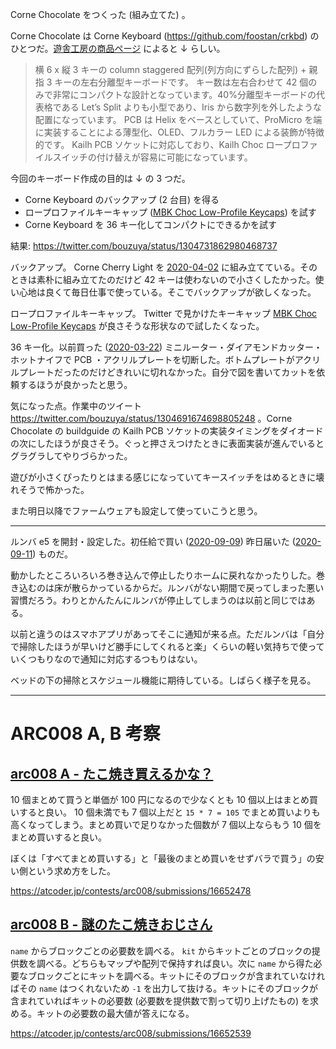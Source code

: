 Corne Chocolate をつくった (組み立てた) 。

Corne Chocolate は Corne Keyboard (<https://github.com/foostan/crkbd>) のひとつだ。[遊舎工房の商品ページ](https://yushakobo.jp/shop/corne-chocolate/) によると ↓ らしい。

> 横 6 x 縦 3 キーの column staggered 配列(列方向にずらした配列) + 親指 3 キーの左右分離型キーボードです。
> キー数は左右合わせて 42 個のみで非常にコンパクトな設計となっています。40%分離型キーボードの代表格である Let’s Split よりも小型であり、Iris から数字列を外したような配置になっています。
> PCB は Helix をベースとしていて、ProMicro を端に実装することによる薄型化、OLED、フルカラー LED による装飾が特徴的です。
> Kailh PCB ソケットに対応しており、Kailh Choc ロープロファイルスイッチの付け替えが容易に可能になっています。

今回のキーボード作成の目的は ↓ の 3 つだ。

- Corne Keyboard のバックアップ (2 台目) を得る
- ロープロファイルキーキャップ ([MBK Choc Low-Profile Keycaps](https://yushakobo.jp/shop/mbk-choc-low-profile-keycaps/)) を試す
- Corne Keyboard を 36 キー化してコンパクトにできるかを試す

結果: <https://twitter.com/bouzuya/status/1304731862980468737>

バックアップ。 Corne Cherry Light を [2020-04-02][] に組み立てている。そのときは素朴に組み立てたのだけど 42 キーは使わないので小さくしたかった。使い心地は良くて毎日仕事で使っている。そこでバックアップが欲しくなった。

ロープロファイルキーキャップ。 Twitter で見かけたキーキャップ [MBK Choc Low-Profile Keycaps](https://yushakobo.jp/shop/mbk-choc-low-profile-keycaps/) が良さそうな形状なので試したくなった。

36 キー化。以前買った ([2020-03-22][]) ミニルーター・ダイアモンドカッター・ホットナイフで PCB ・アクリルプレートを切断した。ボトムプレートがアクリルプレートだったのだけどきれいに切れなかった。自分で図を書いてカットを依頼するほうが良かったと思う。

気になった点。作業中のツイート <https://twitter.com/bouzuya/status/1304691674698805248> 。Corne Chocolate の buildguide の Kailh PCB ソケットの実装タイミングをダイオードの次にしたほうが良さそう。ぐっと押さえつけたときに表面実装が進んでいるとグラグラしてやりづらかった。

遊びが小さくぴったりとはまる感じになっていてキースイッチをはめるときに壊れそうで怖かった。

また明日以降でファームウェアも設定して使っていこうと思う。

---

ルンバ e5 を開封・設定した。初任給で買い ([2020-09-09][]) 昨日届いた ([2020-09-11][]) ものだ。

動かしたところいろいろ巻き込んで停止したりホームに戻れなかったりした。巻き込むのは床が散らかっているからだ。ルンバがない期間で戻ってしまった悪い習慣だろう。わりとかんたんにルンバが停止してしまうのは以前と同じではある。

以前と違うのはスマホアプリがあってそこに通知が来る点。ただルンバは「自分で掃除したほうが早いけど勝手にしてくれると楽」くらいの軽い気持ちで使っていくつもりなので通知に対応するつもりはない。

ベッドの下の掃除とスケジュール機能に期待している。しばらく様子を見る。

---

# ARC008 A, B 考察

## [arc008 A - たこ焼き買えるかな？](https://atcoder.jp/contests/arc008/tasks/arc008_1)

10 個まとめて買うと単価が 100 円になるので少なくとも 10 個以上はまとめ買いすると良い。 10 個未満でも 7 個以上だと `15 * 7 = 105` でまとめ買いよりも高くなってしまう。まとめ買いで足りなかった個数が 7 個以上ならもう 10 個をまとめ買いすると良い。

ぼくは「すべてまとめ買いする」と「最後のまとめ買いをせずバラで買う」の安い側という求め方をした。

<https://atcoder.jp/contests/arc008/submissions/16652478>

## [arc008 B - 謎のたこ焼きおじさん](https://atcoder.jp/contests/arc008/tasks/arc008_2)

`name` からブロックごとの必要数を調べる。 `kit` からキットごとのブロックの提供数を調べる。どちらもマップや配列で保持すれば良い。次に `name` から得た必要なブロックごとにキットを調べる。キットにそのブロックが含まれていなければその `name` はつくれないため `-1` を出力して抜ける。キットにそのブロックが含まれていればキットの必要数 (必要数を提供数で割って切り上げたもの) を求める。キットの必要数の最大値が答えになる。

<https://atcoder.jp/contests/arc008/submissions/16652539>

[2020-03-22]: https://blog.bouzuya.net/2020/03/22/
[2020-04-02]: https://blog.bouzuya.net/2020/04/02/
[2020-09-09]: https://blog.bouzuya.net/2020/09/09/
[2020-09-11]: https://blog.bouzuya.net/2020/09/11/

